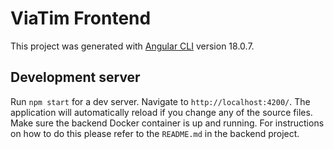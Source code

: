 # ViaTim Frontend

This project was generated with [Angular CLI](https://github.com/angular/angular-cli) version 18.0.7.

## Development server

Run `npm start` for a dev server. Navigate to `http://localhost:4200/`. The application will automatically reload if you change any of the source files.
Make sure the backend Docker container is up and running. For instructions on how to do this please refer to the `README.md` in the backend project.
